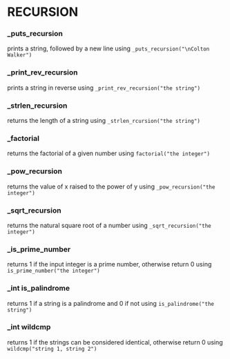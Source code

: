 # RECURSION

### _puts_recursion
prints a string, followed by a new line using ``_puts_recursion("\nColton Walker")``

### _print_rev_recursion
prints a string in reverse using ``_print_rev_recursion("the string")``

### _strlen_recursion
returns the length of a string using ``_strlen_rcursion("the string")``

### _factorial
returns the factorial of a given number using ``factorial("the integer")``

### _pow_recursion
returns the value of x raised to the power of y using ``_pow_recursion("the integer")``

### _sqrt_recursion
returns the natural square root of a number using ``_sqrt_recursion("the integer")``

### _is_prime_number
returns 1 if the input integer is a prime number, otherwise return 0 using ``is_prime_number("the integer")``

### _int is_palindrome
returns 1 if a string is a palindrome and 0 if not using ``is_palindrome("the string")``

### _int wildcmp
returns 1 if the strings can be considered identical, otherwise return 0 using ``wildcmp("string 1, string 2")``
